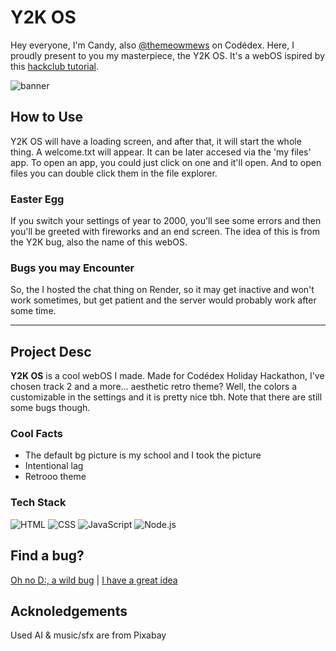 # Y2K OS
Hey everyone, I'm Candy, also [@themeowmews](https://www.codedex.io/@themeowmews) on Codédex. Here, I proudly present to you my masterpiece, the Y2K OS. It's a webOS ispired by this [hackclub tutorial](https://jams.hackclub.com/batch/webOS).

![banner](https://i.imgur.com/WYOi9zK.png)

## How to Use
Y2K OS will have a loading screen, and after that, it will start the whole thing. A welcome.txt will appear. It can be later accesed via the 'my files' app. To open an app, you could just click on one and it'll open. And to open files you can double click them in the file explorer.

### Easter Egg
If you switch your settings of year to 2000, you'll see some errors and then you'll be greeted with fireworks and an end screen. The idea of this is from the Y2K bug, also the name of this webOS.

### Bugs you may Encounter
So, the I hosted the chat thing on Render, so it may get inactive and won't work sometimes, but get patient and the server would probably work after some time.

---

## Project Desc
**Y2K OS** is a cool webOS I made. Made for Codédex Holiday Hackathon, I've chosen track 2 and a more... aesthetic retro theme? Well, the colors a customizable in the settings and it is pretty nice tbh. Note that there are still some bugs though.

### Cool Facts
- The default bg picture is my school and I took the picture
- Intentional lag
- Retrooo theme

### Tech Stack
![HTML](https://img.shields.io/badge/HTML-orange?style=for-the-badge&logo=html5&logoColor=white)
![CSS](https://img.shields.io/badge/CSS-blue?style=for-the-badge&logo=css3&logoColor=white)
![JavaScript](https://img.shields.io/badge/JavaScript-yellow?style=for-the-badge&logo=javascript&logoColor=white)
![Node.js](https://img.shields.io/badge/Node.js-green?style=for-the-badge&logo=node.js&logoColor=white)

## Find a bug?
[Oh no D:, a wild bug](https://github.com/codingkatty/y2kos/issues/new?template=bug.yaml) | [I have a great idea](https://github.com/codingkatty/y2kos/issues/new?template=feature.yaml)

## Acknoledgements
Used AI & music/sfx are from Pixabay
